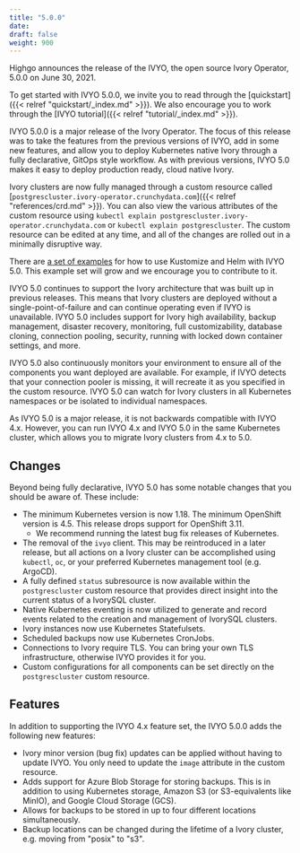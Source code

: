 ```yaml
---
title: "5.0.0"
date:
draft: false
weight: 900
---
```


Highgo announces the release of the IVYO, the open source Ivory Operator, 5.0.0 on June 30, 2021.

To get started with IVYO 5.0.0, we invite you to read through the [quickstart]({{< relref "quickstart/_index.md" >}}). We also encourage you to work through the [IVYO tutorial]({{< relref "tutorial/_index.md" >}}).

IVYO 5.0.0 is a major release of the Ivory Operator. The focus of this release was to take the features from the previous versions of IVYO, add in some new features, and allow you to deploy Kubernetes native Ivory through a fully declarative, GitOps style workflow. As with previous versions, IVYO 5.0 makes it easy to deploy production ready, cloud native Ivory.

Ivory clusters are now fully managed through a custom resource called [`postgrescluster.ivory-operator.crunchydata.com`]({{< relref "references/crd.md" >}}). You can also view the various attributes of the custom resource using `kubectl explain postgrescluster.ivory-operator.crunchydata.com` or `kubectl explain postgrescluster`. The custom resource can be edited at any time, and all of the changes are rolled out in a minimally disruptive way.

There are [a set of examples](https://github.com/ivorysql/ivory-operator-examples/fork) for how to use Kustomize and Helm with IVYO 5.0. This example set will grow and we encourage you to contribute to it.

IVYO 5.0 continues to support the Ivory architecture that was built up in previous releases. This means that Ivory clusters are deployed without a single-point-of-failure and can continue operating even if IVYO is unavailable. IVYO 5.0 includes support for Ivory high availability, backup management, disaster recovery, monitoring, full customizability, database cloning, connection pooling, security, running with locked down container settings, and more.

IVYO 5.0 also continuously monitors your environment to ensure all of the components you want deployed are available. For example, if IVYO detects that your connection pooler is missing, it will recreate it as you specified in the custom resource. IVYO 5.0 can watch for Ivory clusters in all Kubernetes namespaces or be isolated to individual namespaces.

As IVYO 5.0 is a major release, it is not backwards compatible with IVYO 4.x. However, you can run IVYO 4.x and IVYO 5.0 in the same Kubernetes cluster, which allows you to migrate Ivory clusters from 4.x to 5.0.

## Changes

Beyond being fully declarative, IVYO 5.0 has some notable changes that you should be aware of. These include:

- The minimum Kubernetes version is now 1.18. The minimum OpenShift version is 4.5. This release drops support for OpenShift 3.11.
  - We recommend running the latest bug fix releases of Kubernetes.
- The removal of the `ivyo` client. This may be reintroduced in a later release, but all actions on a Ivory cluster can be accomplished using `kubectl`, `oc`, or your preferred Kubernetes management tool (e.g. ArgoCD).
- A fully defined `status` subresource is now available within the `postgrescluster` custom resource that provides direct insight into the current status of a IvorySQL cluster.
- Native Kubernetes eventing is now utilized to generate and record events related to the creation and management of IvorySQL clusters.
- Ivory instances now use Kubernetes Statefulsets.
- Scheduled backups now use Kubernetes CronJobs.
- Connections to Ivory require TLS. You can bring your own TLS infrastructure, otherwise IVYO provides it for you.
- Custom configurations for all components can be set directly on the `postgrescluster` custom resource.

## Features

In addition to supporting the IVYO 4.x feature set, the IVYO 5.0.0 adds the following new features:

- Ivory minor version (bug fix) updates can be applied without having to update IVYO. You only need to update the `image` attribute in the custom resource.
- Adds support for Azure Blob Storage for storing backups. This is in addition to using Kubernetes storage, Amazon S3 (or S3-equivalents like MinIO), and Google Cloud Storage (GCS).
- Allows for backups to be stored in up to four different locations simultaneously.
- Backup locations can be changed during the lifetime of a Ivory cluster, e.g. moving from "posix" to "s3".
